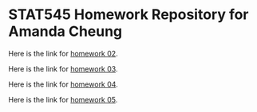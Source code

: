 # STAT545 Homework Repository for Amanda Cheung

Here is the link for [homework 02](https://github.com/cheungamanda/STAT545-hw-cheung-amanda/tree/master/hw02). 

Here is the link for [homework 03](https://github.com/cheungamanda/STAT545-hw-cheung-amanda/tree/master/hw03).

Here is the link for [homework 04](https://github.com/cheungamanda/STAT545-hw-cheung-amanda/tree/master/hw04).

Here is the link for [homework 05](https://github.com/cheungamanda/STAT545-hw-cheung-amanda/tree/master/hw05).